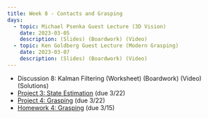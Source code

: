 ```yaml
---
title: Week 8 - Contacts and Grasping
days:
  - topic: Michael Psenka Guest Lecture (3D Vision)
    date: 2023-03-05
    description: (Slides) (Boardwork) (Video) 
  - topic: Ken Goldberg Guest Lecture (Modern Grasping)
    date: 2023-03-07
    description: (Slides) (Boardwork) (Video)
---
```


- Discussion 8: Kalman Filtering (Worksheet) (Boardwork) (Video) (Solutions)
- [Project 3: State Estimation](https://ucb-ee106.github.io/106b-sp24site/assets/proj/proj3.pdf) (due 3/22)
- [Project 4: Grasping](https://ucb-ee106.github.io/106b-sp24site/assets/proj/proj4.pdf) (due 3/22)
- [Homework 4: Grasping](https://ucb-ee106.github.io/106b-sp24site/assets/hw/hw4.pdf) (due 3/15)

<a id="Week9"></a>
